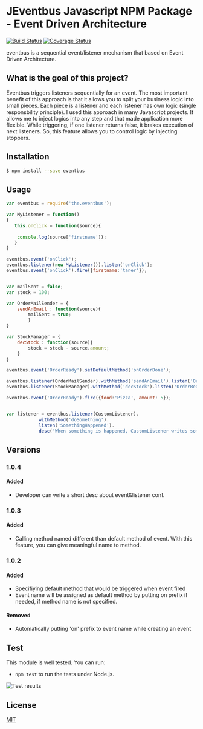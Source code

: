 # JEventbus Javascript NPM Package - Event Driven Architecture

[![Build Status](https://travis-ci.org/tanerdiler/eventbus.js.svg?branch=master)](https://travis-ci.org/tanerdiler/eventbus.js)
[![Coverage Status](https://coveralls.io/repos/github/tanerdiler/eventbus.js/badge.svg?branch=master)](https://coveralls.io/github/tanerdiler/eventbus.js?branch=master)

eventbus is a sequential event/listener mechanism that based on Event Driven Architecture.

## What is the goal of this project?

Eventbus triggers listeners sequentially for an event. The most important benefit of this approach is that it allows you to split your business logic into small pieces. Each piece is a listener and each listener has own logic (single responsbility principle). I used this approach in many Javascript projects. It allows me to inject logics into any step and that made application more flexible. While triggering, if one listener returns false, it brakes execution of next listeners. So, this feature allows you to control logic by injecting stoppers.

## Installation

```bash
$ npm install --save eventbus
```

## Usage


```javascript
var eventbus = require('the.eventbus');

var MyListener = function()
{
   this.onClick = function(source){
   
	console.log(source['firstname']);
   }
}

eventbus.event('onClick');
eventbus.listener(new MyListener()).listen('onClick');
eventbus.event('onClick').fire({firstname:'taner'});


var mailSent = false;
var stock = 100;

var OrderMailSender = {
	sendAnEmail : function(source){
		mailSent = true;
        }
}

var StockManager = {
	decStock : function(source){
		stock = stock - source.amount;
	}
}

eventbus.event('OrderReady').setDefaultMethod('onOrderDone');

eventbus.listener(OrderMailSender).withMethod('sendAnEmail').listen('OrderReady');
eventbus.listener(StockManager).withMethod('decStock').listen('OrderReady');

eventbus.event('OrderReady').fire({food:'Pizza', amount: 5});


var listener = eventbus.listener(CustomListener).
            withMethod('doSomething').
            listen('SomethingHappened').
            desc('When something is happened, CustomListener writes some info to console.');

```

## Versions
### 1.0.4
#### Added
- Developer can write a short desc about event&listener conf.
### 1.0.3
#### Added
- Calling method named different than default method of event. With this feature, you can give meaningful name to method.
### 1.0.2
#### Added
- Specifiying default method that would be triggered when event fired
- Event name will be assigned as default method by putting on prefix if needed, if method name is not specified.
#### Removed
- Automatically putting 'on' prefix to event name  while creating an event

## Test

This module is well tested. You can run:

- `npm test` to run the tests under Node.js.

![Test results](https://github.com/tanerdiler/types.js/blob/master/test-results.png)

## License

[MIT](LICENSE)

